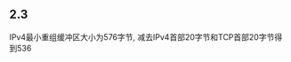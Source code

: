 <!--
 * @Description: 
 * @Version: 2.0
 * @Autor: tusikalanse
 * @Date: 2021-10-21 08:25:29
 * @LastEditors: tusikalanse
 * @LastEditTime: 2021-10-21 08:25:29
-->
## 2.3
IPv4最小重组缓冲区大小为576字节, 减去IPv4首部20字节和TCP首部20字节得到536

